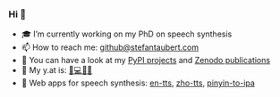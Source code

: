 ### Hi 👋

- 🎓 I’m currently working on my PhD on speech synthesis
- 📫 How to reach me: github@stefantaubert.com
- 🐍 You can have a look at my [PyPI projects](https://pypi.org/user/stefantaubert/) and [Zenodo publications](https://zenodo.org/search?q=metadata.creators.person_or_org.name%3A%22Taubert%2C%20Stefan%22&l=list&p=1&s=20&sort=mostviewed)
- 🖖 My y.at is: [🐍💻🔬🤓](https://y.at/%F0%9F%90%8D%F0%9F%92%BB%F0%9F%94%AC%F0%9F%A4%93)
- 💬 Web apps for speech synthesis: [en-tts](https://huggingface.co/spaces/stefantaubert/en-tts), [zho-tts](https://huggingface.co/spaces/stefantaubert/zho-tts), [pinyin-to-ipa](https://huggingface.co/spaces/stefantaubert/pinyin-to-ipa)

